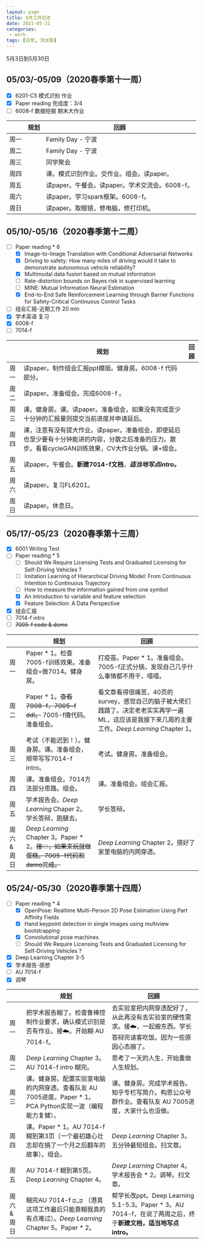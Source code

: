 ```yaml
---
layout: page
title: 5月工作日志
date: 2021-05-31
categories:
 - work
tags: [日常, 流水账]
---
```


5月3日到5月30日

## 05/03/-05/09（2020春季第十一周）

- [x] 6201-C5 模式识别 作业 
- [x] Paper reading 完成度：3/4
- [ ] 6008-f 数据挖掘 期末大作业

|   | 规划 | 回顾 |
| --- | --- | --- |
| 周一 |  | Family Day - 宁波 |
| 周二 |  | Family Day - 宁波 |
| 周三 |  | 同学聚会 |
| 周四 |  | 课。模式识别作业。交作业。组会。读paper。 |
| 周五 |  | 读paper。午餐会。读paper。学术交流会。6008-f。 |
| 周六 |  | 读paper。学习spark框架。6008-f。 |
| 周日 |  | 读paper。取眼镜，修电脑，修打印机。 |

## 05/10/-05/16（2020春季第十二周）

- [ ] Paper reading * 6
	- [x] Image-to-Image Translation with Conditional Adversarial Networks
	- [x] Driving to safety: How many miles of driving would it take to demonstrate autonomous vehicle reliability?
	- [x] Multimodal data fusion based on mutual information
	- [ ] Rate-distortion bounds on Bayes risk in supervised learning
	- [ ] MINE: Mutual Information Neural Estimation
	- [x] End-to-End Safe Reinforcement Learning through Barrier Functions for Safety-Critical Continuous Control Tasks
- [ ] 组会汇报-近期工作 20 min
- [x] 学术英语 复习
- [x] 6008-f
- [ ] 7014-f

|   | 规划 | 回顾 |
| --- | --- | --- |
| 周一 | 读paper。制作组会汇报ppt模版。健身房。6008-f 代码部分。 |  |
| 周二 | 读paper。准备组会。完成6008-f 。 |  |
| 周三 | 课。健身房。课。读paper。准备组会，如果没有完成至少十分钟的汇报量则提交当前进度并申请延后。 |  |
| 周四 | 课，注意有没有提大作业。读paper。准备组会，即使延后也至少要有十分钟能讲的内容，分散之后准备的压力。散步。看看cycleGAN训练效果，CV大作业分锅。课+组会。 |  |
| 周五 | 读paper。午餐会。**新建7014-f文档**，***适当地写点intro。*** |  |
| 周六 | 读paper。复习FL6201。 |  |
| 周日 | 读paper。休息日。 |  |

## 05/17/-05/23（2020春季第十三周）

- [x] 6001 Writing Test
- [ ] Paper reading * 5
	- [ ] Should We Require Licensing Tests and Graduated Licensing for Self-Driving Vehicles ?
	- [ ] Imitation Learning of Hierarchical Driving Model: From Continuous Intention to Continuous Trajectory
	- [ ] How to measure the information gained from one symbol
	- [x] An introduction to variable and feature selection
	- [x] Feature Selection: A Data Perspective
- [x] 组会汇报
- [ ] 7014-f intro
- [ ] ~~7005-f code & demo~~

|   | 规划 | 回顾 |
| --- | --- | --- |
| 周一 | Paper \* 1。检查7005-f训练效果。准备组会=做7014。健身房。 | 打疫苗。Paper * 1。准备组会。7005-f正式分锅，发现自己几乎什么事情都不用干，嘻嘻。 |
| 周二 | Paper * 1。~~查看7008-f，7005-f ddl。~~ 7005-f撸代码。准备组会。 | 看文章看得很痛苦，40页的survey，感觉自己的脑子被大佬们践踏了。决定老老实实再学一遍ML，这应该是我接下来几周的主要工作。*Deep Learning* Chapter 1。 |
| 周三 | 考试（不能迟到！）。健身房。课。准备组会，顺带写写7014-f intro。 | 考试。健身房。准备组会。 |
| 周四 | 课。准备组会。7014方法部分思路。组会。 | 课。准备组会。组会汇报。 |
| 周五 | 学术报告会。*Deep Learning* Chaper 2。学长答辩，跑腿去。 | 学长答辩。 |
| 周六 &  周日 | *Deep Learning* Chapter 3。Paper * 2。~~接☁，如果来玩就做蛋糕。7005-f代码和demo完成。~~ | *Deep Learning* Chapter 2。搭好了家里电脑的内网穿透。 |

## 05/24/-05/30（2020春季第十四周）

- [ ] Paper reading * 4
	- [x] OpenPose: Realtime Multi-Person 2D Pose Estimation Using Part Affinity Fields
	- [x] Hand keypoint detection in single images using multiview bootstrapping
	- [x] Convolutional pose machines
	- [ ] Should We Require Licensing Tests and Graduated Licensing for Self-Driving Vehicles ?
- [x] Deep Learning Chapter 3-5
- [x] 学术报告-感想
- [ ] AU 7014-f
- [x] 调琴

|   | 规划 | 回顾 |
| --- | --- | --- |
| 周一 | 把学术报告糊了。检查鲁棒控制作业要求，确认模式识别是否有作业。接☁️。开始糊 AU 7014-f。 | 去实验室把内网穿透配好了，从此再没有去实验室的硬性需求。接☁️，一起搬东西。学长答辩完请客吃饭。因为一些原因心态崩了。 |
| 周二 | *Deep Learning* Chapter 3。AU 7014-f intro 糊完。 | 思考了一天的人生，开始重做人生规划。 |
| 周三 | 课。健身房。配置实验室电脑的内网穿透。查看队友 AU 7005进度。Paper \* 1。PCA Python实现一波（编程能力复健）。 | 课。健身房。完成学术报告。知乎专栏写简介。构思公众号群作业。查看队友 AU 7005进度，大家什么也没做。 |
| 周四 | 课。Paper \* 1。AU 7014-f 糊到第3页（一个最初雄心壮志却在搞了一个月之后翻车的故事）。组会。 |  *Deep Learning* Chapter 3。五分钟最短组会。扫文章。 |
| 周五 | AU 7014-f 糊到第5页。*Deep Learning* Chapter 4。 | *Deep Learning* Chapter 4。学术报告会 \* 2。调琴。扫文章。 |
| 周六 & 周日 | 糊完AU 7014-f ಥ_ಥ （港真这项工作最后只能靠糊我真的有点难过）。*Deep Learning* Chapter 5。Paper \* 2。 |  帮学长改ppt。Deep Learning 5.1-5.3。Paper * 3。AU 7014-f，在说了两周之后，终于**新建文档，适当地写点intro。** |
